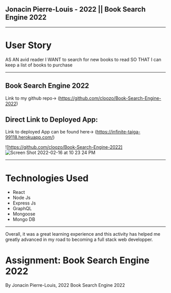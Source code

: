 
## Jonacin Pierre-Louis - 2022 || Book Search Engine 2022
---
# User Story
AS AN avid reader
I WANT to search for new books to read
SO THAT I can keep a list of books to purchase

---

##  Book Search Engine 2022 
Link to my github repo-> (https://github.com/cloozo/Book-Search-Engine-2022)
## Direct Link to Deployed App: 
Link to deployed App can be found here-> (https://infinite-taiga-99118.herokuapp.com/)


![https://github.com/cloozo/Book-Search-Engine-2022]
![Screen Shot 2022-02-16 at 10 23 24 PM](https://user-images.githubusercontent.com/84163696/154398982-d3378d9e-3e3e-4a7d-b652-27a86ebf8780.png)


---
# Technologies Used
- React
- Node Js
- Express Js
- GraphQL
- Mongoose
- Mongo DB

---
 Overall, it was a great learning experience and this activity has helped me greatly advanced in my road to becoming a full stack web developper.
# Assignment: Book Search Engine 2022

By Jonacin Pierre-Louis, 2022
Book Search Engine 2022

